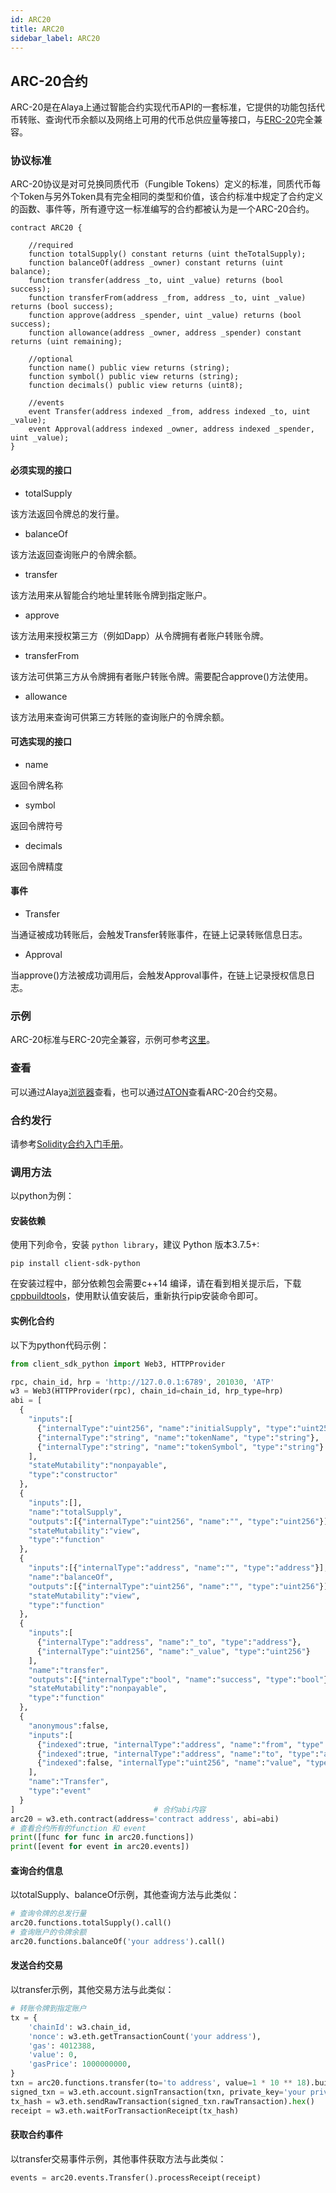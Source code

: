 ```yaml
---
id: ARC20
title: ARC20
sidebar_label: ARC20
---
```


## ARC-20合约

ARC-20是在Alaya上通过智能合约实现代币API的一套标准，它提供的功能包括代币转账、查询代币余额以及网络上可用的代币总供应量等接口，与[ERC-20](https://eips.ethereum.org/EIPS/eip-20)完全兼容。

### 协议标准

ARC-20协议是对可兑换同质代币（Fungible Tokens）定义的标准，同质代币每个Token与另外Token具有完全相同的类型和价值，该合约标准中规定了合约定义的函数、事件等，所有遵守这一标准编写的合约都被认为是一个ARC-20合约。

``` solidity
contract ARC20 {

	//required
    function totalSupply() constant returns (uint theTotalSupply);
    function balanceOf(address _owner) constant returns (uint balance);
    function transfer(address _to, uint _value) returns (bool success);
    function transferFrom(address _from, address _to, uint _value) returns (bool success);
    function approve(address _spender, uint _value) returns (bool success);
    function allowance(address _owner, address _spender) constant returns (uint remaining);
	
	//optional
	function name() public view returns (string);
	function symbol() public view returns (string);
	function decimals() public view returns (uint8);
	
	//events
    event Transfer(address indexed _from, address indexed _to, uint _value);
    event Approval(address indexed _owner, address indexed _spender, uint _value);
}
```

#### 必须实现的接口

- totalSupply

该方法返回令牌总的发行量。

- balanceOf

该方法返回查询账户的令牌余额。

- transfer

该方法用来从智能合约地址里转账令牌到指定账户。

- approve

该方法用来授权第三方（例如Dapp）从令牌拥有者账户转账令牌。

- transferFrom

该方法可供第三方从令牌拥有者账户转账令牌。需要配合approve()方法使用。

- allowance

该方法用来查询可供第三方转账的查询账户的令牌余额。

#### 可选实现的接口

- name

返回令牌名称

- symbol

返回令牌符号

- decimals

返回令牌精度

#### 事件

- Transfer

当通证被成功转账后，会触发Transfer转账事件，在链上记录转账信息日志。

- Approval

当approve()方法被成功调用后，会触发Approval事件，在链上记录授权信息日志。

### 示例

ARC-20标准与ERC-20完全兼容，示例可参考[这里](https://github.com/OpenZeppelin/openzeppelin-contracts/tree/9b3710465583284b8c4c5d2245749246bb2e0094/contracts/token/ERC20)。

### 查看

可以通过Alaya[浏览器](https://scan.alaya.network/tokens/tokensTranfer/arc20)查看，也可以通过[ATON](https://devdocs.alaya.network/docs/zh-CN/ATON-user-manual/)查看ARC-20合约交易。

### 合约发行

请参考[Solidity合约入门手册](/alaya-devdocs/zh-CN/Solidity_Getting_started)。

### 调用方法

以python为例：

#### 安装依赖

使用下列命令，安装 `python library`，建议 Python 版本3.7.5+:

``` shell
pip install client-sdk-python
```

在安装过程中，部分依赖包会需要c++14 编译，请在看到相关提示后，下载[cppbuildtools](http://go.microsoft.com/fwlink/?LinkId=691126)，使用默认值安装后，重新执行pip安装命令即可。

#### 实例化合约

以下为python代码示例：

``` python
from client_sdk_python import Web3, HTTPProvider

rpc, chain_id, hrp = 'http://127.0.0.1:6789', 201030, 'ATP'
w3 = Web3(HTTPProvider(rpc), chain_id=chain_id, hrp_type=hrp)
abi = [
  {
    "inputs":[
      {"internalType":"uint256", "name":"initialSupply", "type":"uint256"},
      {"internalType":"string", "name":"tokenName", "type":"string"},
      {"internalType":"string", "name":"tokenSymbol", "type":"string"}
	],
    "stateMutability":"nonpayable",
    "type":"constructor"
  },
  {
    "inputs":[],
    "name":"totalSupply",
    "outputs":[{"internalType":"uint256", "name":"", "type":"uint256"}],
    "stateMutability":"view",
    "type":"function"
  },
  {
    "inputs":[{"internalType":"address", "name":"", "type":"address"}],
    "name":"balanceOf",
    "outputs":[{"internalType":"uint256", "name":"", "type":"uint256"}],
    "stateMutability":"view",
    "type":"function"
  },
  {
    "inputs":[
      {"internalType":"address", "name":"_to", "type":"address"},
      {"internalType":"uint256", "name":"_value", "type":"uint256"}
	],
    "name":"transfer",
    "outputs":[{"internalType":"bool", "name":"success", "type":"bool"}],
    "stateMutability":"nonpayable",
    "type":"function"
  },
  {
    "anonymous":false,
    "inputs":[
      {"indexed":true, "internalType":"address", "name":"from", "type":"address"},
      {"indexed":true, "internalType":"address", "name":"to", "type":"address"},
      {"indexed":false, "internalType":"uint256", "name":"value", "type":"uint256"}
	],
    "name":"Transfer",
    "type":"event"
  }
]								# 合约abi内容
arc20 = w3.eth.contract(address='contract address', abi=abi)
# 查看合约所有的function 和 event
print([func for func in arc20.functions])
print([event for event in arc20.events])
```

#### 查询合约信息
以totalSupply、balanceOf示例，其他查询方法与此类似：

``` python
# 查询令牌的总发行量
arc20.functions.totalSupply().call()
# 查询账户的令牌余额
arc20.functions.balanceOf('your address').call()
```

#### 发送合约交易
以transfer示例，其他交易方法与此类似：

``` python
# 转账令牌到指定账户
tx = {
    'chainId': w3.chain_id,
    'nonce': w3.eth.getTransactionCount('your address'),
    'gas': 4012388,
    'value': 0,
    'gasPrice': 1000000000,
}
txn = arc20.functions.transfer(to='to address', value=1 * 10 ** 18).buildTransaction(tx)
signed_txn = w3.eth.account.signTransaction(txn, private_key='your private key')
tx_hash = w3.eth.sendRawTransaction(signed_txn.rawTransaction).hex()
receipt = w3.eth.waitForTransactionReceipt(tx_hash)
```

#### 获取合约事件
以transfer交易事件示例，其他事件获取方法与此类似：

``` python
events = arc20.events.Transfer().processReceipt(receipt)
```


